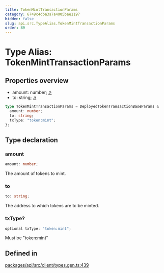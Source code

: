 ```yaml
---
title: TokenMintTransactionParams
category: 6749c4dba3a7a4005bae1197
hidden: false
slug: api.src.TypeAlias.TokenMintTransactionParams
order: 89
---
```


# Type Alias: TokenMintTransactionParams

## Properties overview

- amount:  number; [↗](#amount)
- to:  string; [↗](#to)

```ts
type TokenMintTransactionParams = DeployedTokenTransactionBaseParams & {
  amount: number;
  to: string;
  txType: "token:mint";
};
```

## Type declaration

### amount

```ts
amount: number;
```

The amount of tokens to mint.

### to

```ts
to: string;
```

The address to which tokens are to be minted.

### txType?

```ts
optional txType: "token:mint";
```

Must be "token:mint"

## Defined in

[packages/api/src/client/types.gen.ts:439](https://github.com/zkcloudworker/minatokens-lib/blob/main/packages/api/src/client/types.gen.ts#L439)

